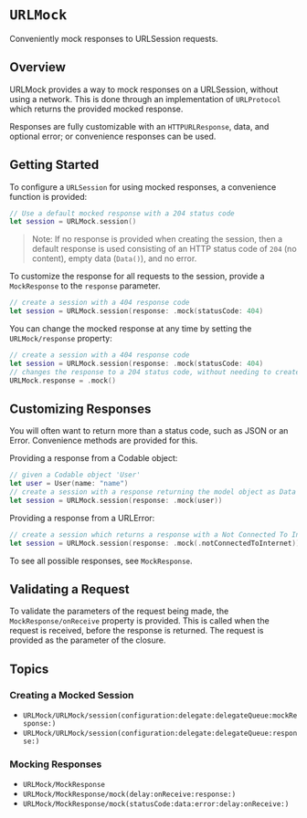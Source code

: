# ``URLMock``

Conveniently mock responses to URLSession requests.

## Overview

URLMock provides a way to mock responses on a URLSession, without using a network. This is done through an
implementation of `URLProtocol` which returns the provided mocked response.

Responses are fully customizable with an `HTTPURLResponse`, data, and optional error; or convenience responses can be
used.

## Getting Started

To configure a `URLSession` for using mocked responses, a convenience function is provided:

```swift
// Use a default mocked response with a 204 status code
let session = URLMock.session()
```

> Note: If no response is provided when creating the session, then a default response is used consisting of an HTTP
status code of `204` (no content), empty data (`Data()`), and no error.

To customize the response for all requests to the session, provide a ``MockResponse`` to the `response`
parameter.

```swift
// create a session with a 404 response code
let session = URLMock.session(response: .mock(statusCode: 404)
```

You can change the mocked response at any time by setting the ``URLMock/response`` property:

```swift
// create a session with a 404 response code
let session = URLMock.session(response: .mock(statusCode: 404)
// changes the response to a 204 status code, without needing to create a new session
URLMock.response = .mock()
```

## Customizing Responses

You will often want to return more than a status code, such as JSON or an Error. Convenience methods are
provided for this.

Providing a response from a Codable object:

```swift
// given a Codable object 'User'
let user = User(name: "name")
// create a session with a response returning the model object as Data
let session = URLMock.session(response: .mock(user))
```

Providing a response from a URLError:

```swift
// create a session which returns a response with a Not Connected To Internet code
let session = URLMock.session(response: .mock(.notConnectedToInternet))
```

To see all possible responses, see ``MockResponse``.

## Validating a Request

To validate the parameters of the request being made, the ``MockResponse/onReceive`` property is
provided. This is called when the request is received, before the response is returned. The request is provided as
the parameter of the closure.

## Topics

### Creating a Mocked Session

- ``URLMock/URLMock/session(configuration:delegate:delegateQueue:mockResponse:)``
- ``URLMock/URLMock/session(configuration:delegate:delegateQueue:response:)``

### Mocking Responses

- ``URLMock/MockResponse``
- ``URLMock/MockResponse/mock(delay:onReceive:response:)``
- ``URLMock/MockResponse/mock(statusCode:data:error:delay:onReceive:)``
